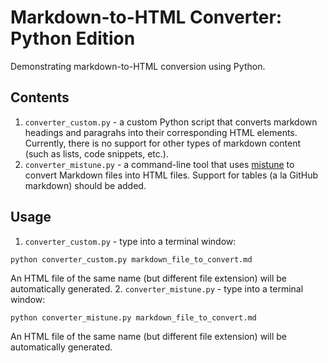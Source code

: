 # Markdown-to-HTML Converter: Python Edition

Demonstrating markdown-to-HTML conversion using Python.

## Contents
1. `converter_custom.py` - a custom Python script that converts markdown headings and paragrahs into their corresponding HTML elements. Currently, there is no support for other types of markdown content (such as lists, code snippets, etc.).
2. `converter_mistune.py` - a command-line tool that uses [mistune](http://mistune.readthedocs.io/en/latest/) to convert Markdown files into HTML files. Support for tables (a la GitHub markdown) should be added.

## Usage
1. `converter_custom.py` - type into a terminal window:
```
python converter_custom.py markdown_file_to_convert.md
```
An HTML file of the same name (but different file extension) will be automatically generated.
2. `converter_mistune.py` - type into a terminal window:
```
python converter_mistune.py markdown_file_to_convert.md
```
An HTML file of the same name (but different file extension) will be automatically generated.
